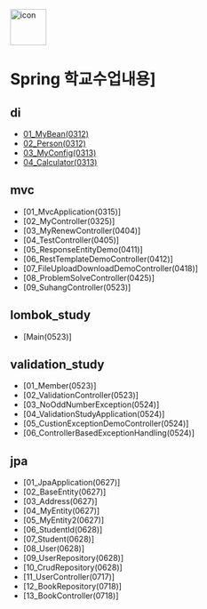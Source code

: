 <div style="display: flex; align-items: flex-start; align-self:center"><img src="https://techstack-generator.vercel.app/java-icon.svg" alt="icon" width="65" height="65" /></div> 

# Spring 학교수업내용]

## di

- [01_MyBean(0312)](https://github.com/rambus2006/Spring_study/tree/master/001_di/di_answer/src/main/java/com/example/di/MyBean.java)
- [02_Person(0312)](https://github.com/rambus2006/Spring_study/tree/master/001_di/di_answer/src/main/java/com/example/di/Person.java)
- [03_MyConfig(0313)](https://github.com/rambus2006/Spring_study/tree/master/001_di/di_answer/src/main/java/com/example/di/MyConfig.java)
- [04_Calculator(0313)](https://github.com/rambus2006/Spring_study/tree/master/001_di/di_answer/src/main/java/com/example/di/Calculator.java)

## mvc

- [01_MvcApplication(0315)]
- [02_MyController(0325)]
- [03_MyRenewController(0404)]
- [04_TestController(0405)]
- [05_ResponseEntityDemo(0411)]
- [06_RestTemplateDemoController(0412)]
- [07_FileUploadDownloadDemoController(0418)]
- [08_ProblemSolveController(0425)]
- [09_SuhangController(0523)]

## lombok_study
- [Main(0523)]

## validation_study
- [01_Member(0523)]
- [02_ValidationController(0523)]
- [03_NoOddNumberException(0524)]
- [04_ValidationStudyApplication(0524)]
- [05_CustionExceptionDemoController(0524)]
- [06_ControllerBasedExceptionHandling(0524)]

## jpa
- [01_JpaApplication(0627)]
- [02_BaseEntity(0627)]
- [03_Address(0627)]
- [04_MyEntity(0627)]
- [05_MyEntity2(0627)]
- [06_StudentId(0628)]
- [07_Student(0628)]
- [08_User(0628)]
- [09_UserRepository(0628)]
- [10_CrudRepository(0628)]
- [11_UserController(0717)]
- [12_BookRepository(0718)]
- [13_BookController(0718)]

